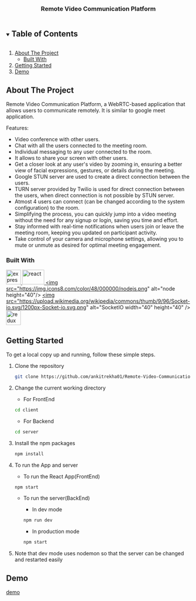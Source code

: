 <h3 align="center">Remote Video Communication Platform</h3>
<!-- TABLE OF CONTENTS -->
<details open="open">
  <summary><h2 style="display: inline-block">Table of Contents</h2></summary>
  <ol>
    <li>
      <a href="#about-the-project">About The Project</a>
      <ul>
        <li><a href="#built-with">Built With</a></li>
      </ul>
    </li>
    <li><a href="#getting-started">Getting Started</a></li>
    <li><a href="#demo">Demo</a></li>
    <!-- <li><a href="#screenshots">Screenshots</a></li> -->

  </ol>
</details>

<!-- ABOUT THE PROJECT -->

## About The Project
Remote Video Communication Platform, a WebRTC-based application that allows users to communicate remotely. It is similar to google meet application.

Features:
- Video conference with other users.
- Chat with all the users connected to the meeting room.
- Individual messaging to any user connected to the room.
- It allows to share your screen with other users.
- Get a closer look at any user's video by zooming in, ensuring a better view of facial expressions, gestures, or details during the meeting.
- Google STUN server are used to create a direct connection between the users.
- TURN server provided by Twilio is used for direct connection between the users, when direct connection is not possible by STUN server. 
- Atmost 4 users can connect (can be changed according to the system configuration) to the room.
- Simplifying the process, you can quickly jump into a video meeting without the need for any signup or login, saving you time and effort.
- Stay informed with real-time notifications when users join or leave the meeting room, keeping you updated on participant activity.
- Take control of your camera and microphone settings, allowing you to mute or unmute as desired for optimal meeting engagement.

### Built With

<a href="https://expressjs.com" target="_blank"> <img src="https://www.vectorlogo.zone/logos/expressjs/expressjs-ar21.svg" alt="express" height="40"/> </a>
<a href="https://reactjs.org/" target="_blank"> <img src="https://upload.wikimedia.org/wikipedia/commons/a/a7/React-icon.svg" alt="react" width="60" height="40"/> </a>
<a href="https://nodejs.org" target="_blank"> <img src="https://img.icons8.com/color/48/000000/nodejs.png" alt="node height="40"/> </a>
<a href="https://socket.io/" target="_blank"> <img src="https://upload.wikimedia.org/wikipedia/commons/thumb/9/96/Socket-io.svg/1200px-Socket-io.svg.png" alt="SocketIO width="40" height="40" /></a>
<a href="https://redux.js.org/" target="_blank"> <img src="https://cdn.worldvectorlogo.com/logos/redux.svg" width="40" height="40" alt="redux" /></a>


<!-- GETTING STARTED -->

## Getting Started

To get a local copy up and running, follow these simple steps.
1.  Clone the repository
    ```sh
    git clone https://github.com/ankitrekha01/Remote-Video-Communication-Platform
    ```
2.  Change the current working directory

    - For FrontEnd
    ```sh
    cd client
    ```
    - For Backend
    ```sh
    cd server
    ```
3.  Install the npm packages 
    ```sh
    npm install
    ```
4.  To run the App and server

    - To run the React App(FrontEnd)
    ```sh
    npm start
    ```
    - To run the server(BackEnd)

      - In dev mode
      ```sh
      npm run dev
      ```
      - In production mode
      ```sh
      npm start
      ```
5.  Note that dev mode uses nodemon so that the server can be changed and restarted easily

## Demo
[demo](https://github.com/ankitrekha01/Remote-Video-Communication-Platform/assets/62371794/33e911b5-8ae9-4152-bfa7-671c3016662d)

<!-- ## Screenshots -->
